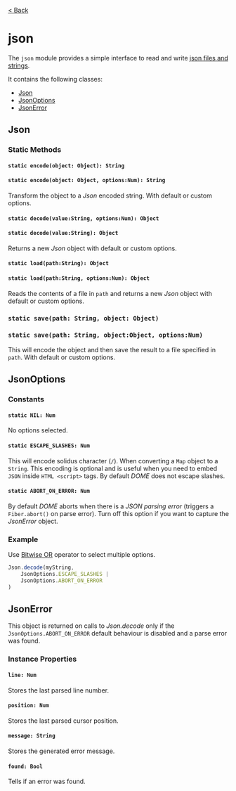 [< Back](.)

json
================

The `json` module provides a simple interface to read and write [json files and strings](https://www.json.org/json-en.html).

It contains the following classes:

* [Json](#json)
* [JsonOptions](#jsonoptions)
* [JsonError](#jsonerror)

## Json

### Static Methods
#### `static encode(object: Object): String`
#### `static encode(object: Object, options:Num): String`
Transform the object to a _Json_ encoded string. With default or custom options.

#### `static decode(value:String, options:Num): Object`
#### `static decode(value:String): Object`
Returns a new _Json_ object with default or custom options.

#### `static load(path:String): Object`
#### `static load(path:String, options:Num): Object`
Reads the contents of a file in `path` and returns a new _Json_ object with default or custom options.

### `static save(path: String, object: Object)`
### `static save(path: String, object:Object, options:Num)`
This will encode the object and then save the result to a file specified in `path`. With default or custom options.

## JsonOptions

### Constants

#### `static NIL: Num`
No options selected.

#### `static ESCAPE_SLASHES: Num`
This will encode solidus character (`/`). When converting a `Map` object to a `String`. This encoding is optional and is useful when you need to embed `JSON` inside `HTML <script>` tags. By default _DOME_ does not escape slashes.

#### `static ABORT_ON_ERROR: Num`
By default _DOME_  aborts when there is a _JSON parsing error_ (triggers a `Fiber.abort()` on parse error). Turn off this option if you want to capture the _JsonError_ object.

### Example

Use [Bitwise OR](https://wren.io/method-calls.html#operators) operator to select multiple options.

```js
Json.decode(myString, 
	JsonOptions.ESCAPE_SLASHES |
	JsonOptions.ABORT_ON_ERROR
)
```

## JsonError
This object is returned on calls to _Json.decode_ only if the  `JsonOptions.ABORT_ON_ERROR` default behaviour is disabled and a parse error was found.

### Instance Properties

#### `line: Num`
Stores the last parsed line number.

#### `position: Num`
Stores the last parsed cursor position.

#### `message: String`
Stores the generated error message.

#### `found: Bool`
Tells if an error was found.
